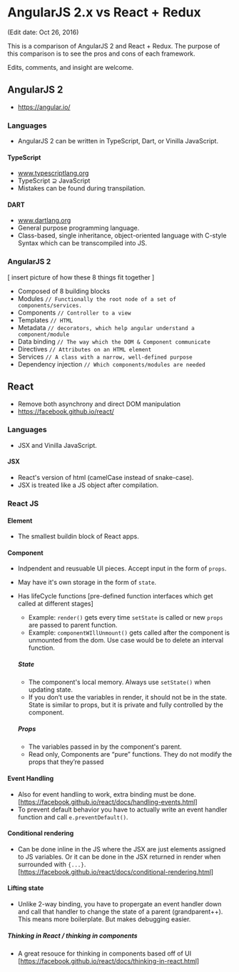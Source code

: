 # AngularJS 2.x vs React + Redux
(Edit date: Oct 26, 2016)

This is a comparison of AngularJS 2 and React + Redux. The purpose of this comparison is to see the pros and cons of each framework.

Edits, comments, and insight are welcome.

## AngularJS 2
- https://angular.io/

### Languages 
- AngularJS 2 can be written in TypeScript, Dart, or Vinilla JavaScript.

#### TypeScript
- www.typescriptlang.org
- TypeScript ⊇ JavaScript
- Mistakes can be found during transpilation.

#### DART
- www.dartlang.org
- General purpose programming language.
- Class-based, single inheritance, object-oriented language with C-style Syntax which can be transcompiled into JS.

### AngularJS 2
[ insert picture of how these 8 things fit together ]
- Composed of 8 building blocks
 - Modules `// Functionally the root node of a set of components/services.`
 - Components `// Controller to a view`
 - Templates `// HTML`
 - Metadata `// decorators, which help angular understand a component/module`
 - Data binding `// The way which the DOM & Component communicate`
 - Directives `// Attributes on an HTML element`
 - Services `// A class with a narrow, well-defined purpose`
 - Dependency injection `// Which components/modules are needed`
 

## React
- Remove both asynchrony and direct DOM manipulation
- https://facebook.github.io/react/

### Languages 
- JSX and Vinilla JavaScript.

#### JSX
- React's version of html (camelCase instead of snake-case).
- JSX is treated like a JS object after compilation.


### React JS

#### Element
- The smallest buildin block of React apps.

#### Component
- Indpendent and reusuable UI pieces. Accept input in the form of `props`.
- May have it's own storage in the form of `state`.
- Has lifeCycle functions [pre-defined function interfaces which get called at different stages]
  - Example: `render()` gets every time `setState` is called or new `props` are passed to parent function.
  - Example: `componentWIllUnmount()` gets called after the component is unmounted from the dom. Use case would be to delete an interval function.

  ##### State
  - The component's local memory. Always use `setState()` when updating state.
  - If you don’t use the variables in render, it should not be in the state. State is similar to props, but it is private and fully controlled by the component.

  ##### Props
  - The variables passed in by the component's parent.
  - Read only, Components are “pure” functions. They do not modify the props that they’re passed

#### Event Handling
- Also for event handling to work, extra binding must be done. [https://facebook.github.io/react/docs/handling-events.html]
- To prevent default behavior you have to actually write an event handler function and call `e.preventDefault()`.

#### Conditional rendering
- Can be done inline in the JS where the JSX are just elements assigned to JS variables. Or it can be done in the JSX returned in render when surrounded with `{...}`. [https://facebook.github.io/react/docs/conditional-rendering.html]

#### Lifting state
- Unlike 2-way binding, you have to propergate an event handler down and call that handler to change the state of a parent (grandparent++). This means more boilerplate. But makes debugging easier.

##### Thinking in React / thinking in components
- A great resouce for thinking in components based off of UI [https://facebook.github.io/react/docs/thinking-in-react.html]
